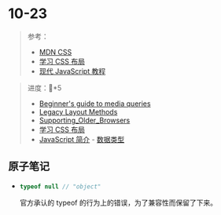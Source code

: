 # 10-23

> 参考：
>
> - [MDN CSS](https://developer.mozilla.org/zh-CN/docs/Learn/CSS)
> - [学习 CSS 布局](http://zh.learnlayout.com/)
> - [现代 JavaScript 教程](https://zh.javascript.info/)

> 进度：🍅*5
>
> - [Beginner's guide to media queries](https://developer.mozilla.org/zh-CN/docs/Learn/CSS/CSS_layout/Media_queries)
> - [Legacy Layout Methods](https://developer.mozilla.org/zh-CN/docs/Learn/CSS/CSS_layout/Legacy_Layout_Methods)
> - [Supporting_Older_Browsers](https://developer.mozilla.org/zh-CN/docs/Learn/CSS/CSS_layout/Supporting_Older_Browsers)
> - [学习 CSS 布局](http://zh.learnlayout.com/)
> - [JavaScript 简介](https://zh.javascript.info/intro) - [数据类型](https://zh.javascript.info/types)

## 原子笔记

- ```javascript
  typeof null // "object"  
  ```

  官方承认的 typeof 的行为上的错误，为了兼容性而保留了下来。

